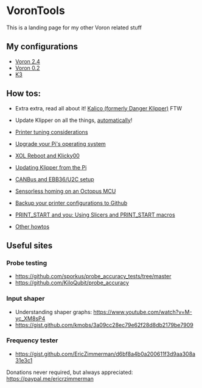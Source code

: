 # VoronTools

This is a landing page for my other Voron related stuff

## My configurations

- [Voron 2.4](https://github.com/EricZimmerman/Voron24)
- [Voron 0.2](https://github.com/EricZimmerman/Voron02)
- [K3](https://github.com/EricZimmerman/K3)


## How tos:

- Extra extra, read all about it! [Kalico (formerly Danger Klipper)](Kalico.md) FTW
- Update Klipper on all the things, [automatically](https://github.com/EricZimmerman/VoronTools/blob/main/AutoKlipper.md)!
- [Printer tuning considerations](PrinterTuning.md)
- [Upgrade your Pi's operating system](OSUpgrade.md)
- [XOL Reboot and Klicky00](XolRebootKlicky00.md)
- [Updating Klipper from the Pi](FlashKlipper.md)
- [CANBus and EBB36/U2C setup](EBB_CAN.md)
- [Sensorless homing on an Octopus MCU](Sensorless.md)

- [Backup your printer configurations to Github](https://github.com/EricZimmerman/Voron-Documentation/blob/main/community/howto/EricZimmerman/BackupConfigToGithub.md)
- [PRINT_START and you: Using Slicers and PRINT_START macros](https://docs.vorondesign.com/community/howto/EricZimmerman/SlicerAndPrintStart.html)

- [Other howtos](HOWTO.md)

## Useful sites

### Probe testing
- https://github.com/sporkus/probe_accuracy_tests/tree/master
- https://github.com/KiloQubit/probe_accuracy

### Input shaper
- Understanding shaper graphs: https://www.youtube.com/watch?v=M-yc_XM8sP4
- https://gist.github.com/kmobs/3a09cc28ec79e62f28d8db2179be7909

### Frequency tester
- https://gist.github.com/EricZimmerman/d6bf8a4b0a200611f3d9aa308a31e3c1



Donations never required, but always appreciated: https://paypal.me/ericrzimmerman
